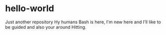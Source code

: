 # hello-world
Just another repository 
Hy humans
Bash is here, I'm new here and I'll like to be guided and also your around Hitting. 
